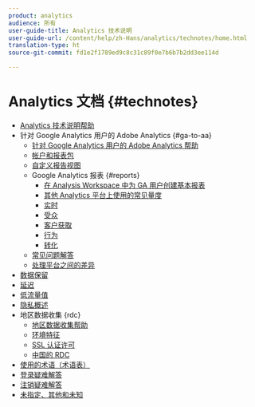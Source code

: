 ```yaml
---
product: analytics
audience: 所有
user-guide-title: Analytics 技术说明
user-guide-url: /content/help/zh-Hans/analytics/technotes/home.html
translation-type: ht
source-git-commit: fd1e2f1789ed9c8c31c89f0e7b6b7b2dd3ee114d

---
```



# Analytics 文档 {#technotes}

+ [Analytics 技术说明帮助](home.md)
+ 针对 Google Analytics 用户的 Adobe Analytics {#ga-to-aa}
   + [针对 Google Analytics 用户的 Adobe Analytics 帮助](ga-to-aa/home.md)
   + [帐户和报表包](ga-to-aa/accounts.md)
   + [自定义报告视图](ga-to-aa/customization.md)
   + Google Analytics 报表 {#reports}
      + [在 Analysis Workspace 中为 GA 用户创建基本报表](ga-to-aa/reports/create-report.md)
      + [其他 Analytics 平台上使用的常见量度](ga-to-aa/reports/common-metrics.md)
      + [实时](ga-to-aa/reports/realtime-reports.md)
      + [受众](ga-to-aa/reports/audience-reports.md)
      + [客户获取](ga-to-aa/reports/acquisition-reports.md)
      + [行为](ga-to-aa/reports/behavior-reports.md)
      + [转化](ga-to-aa/reports/conversions-reports.md)
   + [常见问题解答](ga-to-aa/faq.md)
   + [处理平台之间的差异](ga-to-aa/processing-differences.md)
+ [数据保留](data-retention.md)
+ [延迟](latency.md)
+ [低流量值](low-traffic.md)
+ [隐私概述](privacy-overview.md)
+ 地区数据收集 {rdc}
   + [地区数据收集帮助](rdc/regional-data-collection.md)
   + [环境特征](rdc/rdc-environment-characteristics.md)
   + [SSL 认证许可](rdc/ssl-cert-licensing.md)
   + [中国的 RDC](rdc/rdc-china.md)
+ [使用的术语（术语表）](terms.md)
+ [登录疑难解答](troubleshoot-login.md)
+ [注销疑难解答](troubleshoot-sessions.md)
+ [未指定、其他和未知](unspecified.md)

